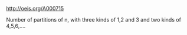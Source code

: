 http://oeis.org/A000715

Number of partitions of n, with three kinds of 1,2 and 3 and two kinds of 4,5,6,....
